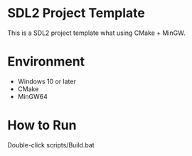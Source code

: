 # SDL2 Project Template
This is a SDL2 project template what using CMake + MinGW.

# Environment
- Windows 10 or later
- CMake
- MinGW64

# How to Run
Double-click scripts/Build.bat
